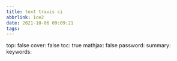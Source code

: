 ```yaml
---
title: text travis ci
abbrlink: 1ce2
date: 2021-10-06 09:09:21
tags:
---
```

top: false 
cover: false 
toc: true 
mathjax: false 
password: 
summary: 
keywords: